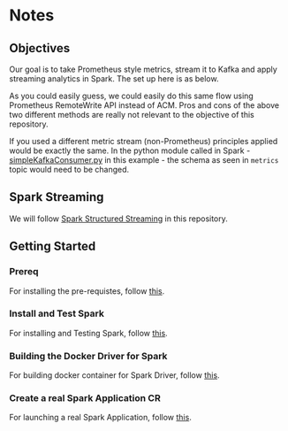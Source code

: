 # Notes

## Objectives
 Our goal is to take Prometheus style metrics, stream it to Kafka and apply streaming analytics in Spark. The set up here is as below.

 As you could easily guess, we could easily do this same flow using Prometheus RemoteWrite API instead of ACM. Pros and cons of the above two different methods are really not relevant to the objective of this repository.

 If you used a different metric stream (non-Prometheus) principles applied would be exactly the same. In the python module called in Spark - [simpleKafkaConsumer.py](spark/simpleKafkaConsumer.py) in this example - the schema as seen in `metrics` topic would need to be changed.
## Spark Streaming

We will follow [Spark Structured Streaming](https://spark.apache.org/docs/3.3.0/structured-streaming-programming-guide.html) in this repository.
## Getting Started
### Prereq

For installing the pre-requistes, follow [this](InstallPreReqs.md).

### Install and Test Spark

For installing and Testing Spark, follow [this](InstallSpark.md).

### Building the Docker Driver for Spark

For building docker container for Spark Driver, follow [this](CreateSparkDockerDriver.md).

### Create a real Spark Application CR

For launching a real Spark Application, follow [this](LaunchSparkJob.md).

 